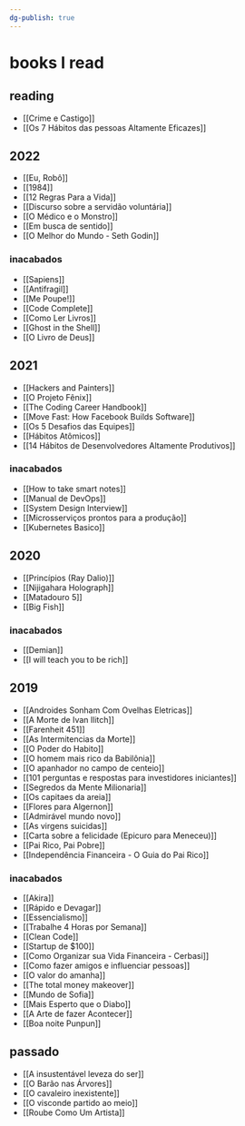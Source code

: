 ```yaml
---
dg-publish: true
---
```

# books I read

## reading

- [[Crime e Castigo]]
- [[Os 7 Hábitos das pessoas Altamente Eficazes]]

## 2022

- [[Eu, Robô]]
- [[1984]]
- [[12 Regras Para a Vida]]
- [[Discurso sobre a servidão voluntária]]
- [[O Médico e o Monstro]]
- [[Em busca de sentido]]
- [[O Melhor do Mundo - Seth Godin]]

### inacabados

- [[Sapiens]]
- [[Antifragil]]
- [[Me Poupe!]]
- [[Code Complete]]
- [[Como Ler Livros]]
- [[Ghost in the Shell]]
- [[O Livro de Deus]]


## 2021

- [[Hackers and Painters]]
- [[O Projeto Fênix]]
- [[The Coding Career Handbook]]
- [[Move Fast: How Facebook Builds Software]]
- [[Os 5 Desafios das Equipes]]
- [[Hábitos Atômicos]]
- [[14 Hábitos de Desenvolvedores Altamente Produtivos]]


### inacabados

- [[How to take smart notes]]
- [[Manual de DevOps]]
- [[System Design Interview]]
- [[Microsserviços prontos para a produção]]
- [[Kubernetes Basico]]



## 2020

- [[Princípios (Ray Dalio)]]
- [[Nijigahara Holograph]]
- [[Matadouro 5]]
- [[Big Fish]]

### inacabados

- [[Demian]]
- [[I will teach you to be rich]]


## 2019

- [[Androides Sonham Com Ovelhas Eletricas]]
- [[A Morte de Ivan Ilitch]]
- [[Farenheit 451]]
- [[As Intermitencias da Morte]]
- [[O Poder do Habito]]
- [[O homem mais rico da Babilônia]]
- [[O apanhador no campo de centeio]]
- [[101 perguntas e respostas para investidores iniciantes]]
- [[Segredos da Mente Milionaria]]
- [[Os capitaes da areia]]
- [[Flores para Algernon]]
- [[Admirável mundo novo]]
- [[As virgens suicidas]]
- [[Carta sobre a felicidade (Epicuro para Meneceu)]]
- [[Pai Rico, Pai Pobre]]
- [[Independência Financeira - O Guia do Pai Rico]]


### inacabados

- [[Akira]]
- [[Rápido e Devagar]]
- [[Essencialismo]]
- [[Trabalhe 4 Horas por Semana]]
- [[Clean Code]]
- [[Startup de $100]]
- [[Como Organizar sua Vida Financeira - Cerbasi]]
- [[Como fazer amigos e influenciar pessoas]]
- [[O valor do amanha]]
- [[The total money makeover]]
- [[Mundo de Sofia]]
- [[Mais Esperto que o Diabo]]
- [[A Arte de fazer Acontecer]]
- [[Boa noite Punpun]]


## passado

- [[A insustentável leveza do ser]]
- [[O Barão nas Árvores]]
- [[O cavaleiro inexistente]]
- [[O visconde partido ao meio]]
- [[Roube Como Um Artista]]
